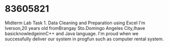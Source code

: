 # 83605821
Midterm Lab Task 1. Data Cleaning and Preparation using Excel
I'm Iverson,20 years old fromBrangay Sto.Domingo Angeles City,Ihave basicknowledgeinnC++  and Java language.
I'm proud when we successfully deliver our system in  progfun such as computer rental system.
